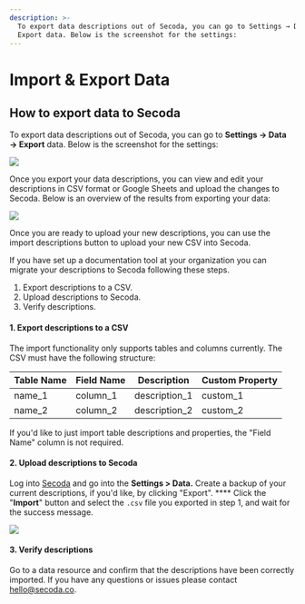 ```yaml
---
description: >-
  To export data descriptions out of Secoda, you can go to Settings → Data →
  Export data. Below is the screenshot for the settings:
---
```


# Import & Export Data

## **How to export data to Secoda** <a href="#h_3a4bfd6458" id="h_3a4bfd6458"></a>

To export data descriptions out of Secoda, you can go to **Settings → Data → Export** data. Below is the screenshot for the settings:

![](https://downloads.intercomcdn.com/i/o/479023790/087180613e872cdfea7575be/image.png)

Once you export your data descriptions, you can view and edit your descriptions in CSV format or Google Sheets and upload the changes to Secoda. Below is an overview of the results from exporting your data:

![](https://downloads.intercomcdn.com/i/o/479024560/e11a327cdeaf2b0a6b454c94/image.png)

Once you are ready to upload your new descriptions, you can use the import descriptions button to upload your new CSV into Secoda.

If you have set up a documentation tool at your organization you can migrate your descriptions to Secoda following these steps.

1. Export descriptions to a CSV.
2. Upload descriptions to Secoda.
3. Verify descriptions.

#### 1. Export descriptions to a CSV <a href="#h_da2aba5589" id="h_da2aba5589"></a>

The import functionality only supports tables and columns currently. The CSV must have the following structure:

| **Table Name** | **Field Name** | **Description** | **Custom Property** |
| -------------- | -------------- | --------------- | ------------------- |
| name\_1        | column\_1      | description\_1  | custom\_1           |
| name\_2        | column\_2      | description\_2  | custom\_2           |

If you'd like to just import table descriptions and properties, the "Field Name" column is not required.

#### 2. Upload descriptions to Secoda <a href="#h_1114a0b4bd" id="h_1114a0b4bd"></a>

Log into [Secoda](https://app.secoda.co) and go into the **Settings > Data.** Create a backup of your current descriptions, if you'd like, by clicking "Export". \*\*\*\* Click the "**Import**" button and select the `.csv` file you exported in step 1, and wait for the success message.

![](https://downloads.intercomcdn.com/i/o/476467923/871c34f704da3d8948de7707/image.png)

#### 3. Verify descriptions <a href="#h_47949f1af3" id="h_47949f1af3"></a>

Go to a data resource and confirm that the descriptions have been correctly imported. If you have any questions or issues please contact [hello@secoda.co](mailto:hello@secoda.co).
